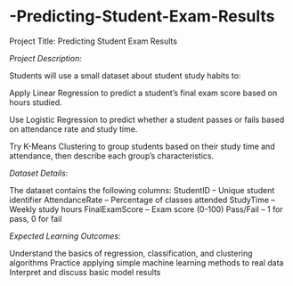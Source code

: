 # -Predicting-Student-Exam-Results
 Project Title: Predicting Student Exam Results 
 
*Project Description:* 

Students will use a small dataset about student study habits to: 

Apply Linear Regression to predict a student’s final exam score based on hours studied. 

Use Logistic Regression to predict whether a student passes or fails based on attendance rate and study time. 

Try K-Means Clustering to group students based on their study time and attendance, then describe each group’s characteristics. 


*Dataset Details:* 

The dataset contains the following columns: 
StudentID – Unique student identifier 
AttendanceRate – Percentage of classes attended 
StudyTime – Weekly study hours 
FinalExamScore – Exam score (0-100) 
Pass/Fail – 1 for pass, 0 for fail 




*Expected Learning Outcomes:* 

Understand the basics of regression, classification, and clustering algorithms 
Practice applying simple machine learning methods to real data 
Interpret and discuss basic model results
